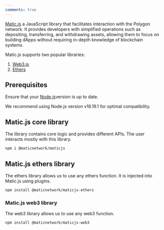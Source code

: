 ```yaml
---
comments: true
---
```


[Matic.js](https://github.com/maticnetwork/matic.js) a JavaScript library that facilitates interaction with the Polygon network. It provides developers with simplified operations such as depositing, transferring, and withdrawing assets, allowing them to focus on building dApps without requiring in-depth knowledge of blockchain systems. 

Matic.js supports two popular libraries:

1. [Web3.js](https://web3js.readthedocs.io/)
2. [Ethers](https://docs.ethers.io/)

## Prerequisites

Ensure that your [Node.js](https://nodejs.org/en/)version is up to date. 

We recommend using Node.js version v18.19.1 for optimal compatibility.

## Matic.js core library

The library contains core logic and provides different APIs. The user interacts mostly with this library.

```sh
npm i @maticnetwork/maticjs
```

## Matic.js ethers library

The ethers library allows us to use any ethers function. It is injected into Matic.js using plugins.

```sh
npm install @maticnetwork/maticjs-ethers
```

### Matic.js web3 library

The web3 library allows us to use any web3 function.

```sh
npm install @maticnetwork/maticjs-web3
```

